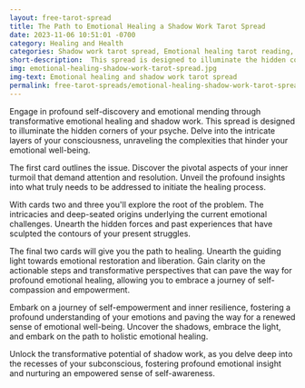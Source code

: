 ```yaml
---
layout: free-tarot-spread
title: The Path to Emotional Healing a Shadow Work Tarot Spread
date: 2023-11-06 10:51:01 -0700
category: Healing and Health
categories: Shadow work tarot spread, Emotional healing tarot reading, Inner turmoil resolution, Uncovering subconscious complexities, Resolving deep-seated emotional challenges, Self-discovery through tarot, Healing mindset and actions tarot, Resolving inner conflicts tarot, Emotional well-being tarot insights, Transformative perspective tarot reading
short-description:  This spread is designed to illuminate the hidden corners of your psyche. Delve into the intricate layers of your consciousness, unraveling the complexities that hinder your emotional well-being.
img: emotional-healing-shadow-work-tarot-spread.jpg
img-text: Emotional healing and shadow work tarot spread
permalink: free-tarot-spreads/emotional-healing-shadow-work-tarot-spread
---
```


Engage in profound self-discovery and emotional mending through transformative emotional healing and shadow work. This spread is designed to illuminate the hidden corners of your psyche. Delve into the intricate layers of your consciousness, unraveling the complexities that hinder your emotional well-being.

The first card outlines the issue. Discover the pivotal aspects of your inner turmoil that demand attention and resolution. Unveil the profound insights into what truly needs to be addressed to initiate the healing process.

With cards two and three you'll explore the root of the problem. The intricacies and deep-seated origins underlying the current emotional challenges. Unearth the hidden forces and past experiences that have sculpted the contours of your present struggles.

The final two cards will give you the path to healing. Unearth the guiding light towards emotional restoration and liberation. Gain clarity on the actionable steps and transformative perspectives that can pave the way for profound emotional healing, allowing you to embrace a journey of self-compassion and empowerment.

Embark on a journey of self-empowerment and inner resilience, fostering a profound understanding of your emotions and paving the way for a renewed sense of emotional well-being. Uncover the shadows, embrace the light, and embark on the path to holistic emotional healing.

Unlock the transformative potential of shadow work, as you delve deep into the recesses of your subconscious, fostering profound emotional insight and nurturing an empowered sense of self-awareness.